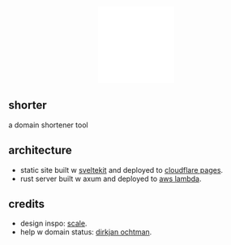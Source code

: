 <p align="center">
    <img width="150" height="150" src="apps/web/src/lib/assets/logomark.png" alt="logomark">
</p>

## shorter

a domain shortener tool

## architecture

-   static site built w [sveltekit](https://kit.svelte.dev) and deployed to [cloudflare pages](https://pages.cloudflare.com).
-   rust server built w axum and deployed to [aws lambda](https://aws.amazon.com/lambda).

## credits

-   design inspo: [scale](https://scale.com).
-   help w domain status: [dirkjan ochtman](https://github.com/djc).
